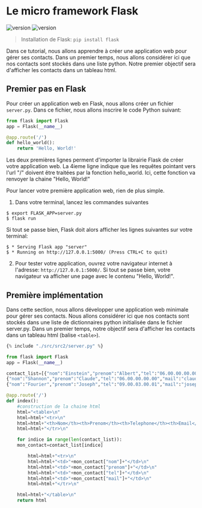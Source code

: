 # Le micro framework Flask

![version](https://img.shields.io/badge/flask-v0.12.2-brightgreen.svg)
![version](https://img.shields.io/badge/python-v3.4-brightgreen.svg)

> Installation de Flask: `pip install flask`

Dans ce tutorial, nous allons apprendre à créer une application web pour gérer ses contacts. Dans un premier temps, nous allons considérer ici que nos contacts sont stockés dans une liste python. Notre premier objectif sera d'afficher les contacts dans un tableau html.

## Premier pas en Flask 

Pour créer un application web en Flask, nous allons créer un fichier `server.py`. Dans ce fichier, nous allons inscrire le code Python suivant:

```python
from flask import Flask
app = Flask(__name__)

@app.route('/')
def hello_world():
    return 'Hello, World!'
```

Les deux premières lignes perment d'importer la librairie Flask de créer votre application web. La 4ieme ligne indique que les requêtes pointant vers l'url "/" doivent être traitées par la fonction hello_world. Ici, cette fonction va renvoyer la chaine "Hello, World!"

Pour lancer votre première application web, rien de plus simple. 

1. Dans votre terminal, lancez les commandes suivantes

```
$ export FLASK_APP=server.py
$ flask run
```

Si tout se passe bien, Flask doit alors afficher les lignes suivantes sur votre terminal:

```
$ * Serving Flask app "server"
$ * Running on http://127.0.0.1:5000/ (Press CTRL+C to quit)
```

2. Pour tester votre application, ouvrez votre navigateur internet à l'adresse: `http://127.0.0.1:5000/`. Si tout se passe bien, votre navigateur va afficher une page avec le contenu "Hello, World!".

## Première implémentation

Dans cette section, nous allons développer une application web minimale pour gérer ses contacts. Nous allons considérer ici que nos contacts sont stockés dans une liste de dictionnaires python initialisée dans le fichier server.py. Dans un premier temps, notre objectif sera d'afficher les contacts dans un tableau html (balise `<table>`).

```python
{% include "./src/src2/server.py" %}
```

```python
from flask import Flask
app = Flask(__name__)

contact_list=[{"nom":"Einstein","prenom":"Albert","tel":"06.00.00.00.00","mail":"albert@e_mc2.com"},
{"nom":"Shannon","prenom":"Claude","tel":"06.00.00.00.00","mail":"claude&fe_sup_2fmax.com"},
{"nom":"Fourier","prenom":"Joseph","tel":"09.00.03.00.01","mail":"joseph&ma_serie.fr"}]

@app.route('/')
def index():
    #construction de la chaine html
    html="<table>\n"
    html=html+"<tr>\n"
    html=html+"<th>Nom</th><th>Prenom</th><th>Telephone</th><th>Email</th>"
    html=html+"</tr>\n"

    for indice in range(len(contact_list)):
    mon_contact=contact_list[indice]

        html=html+"<tr>\n"
        html=html+"<td>"+mon_contact["nom"]+"</td>\n"
        html=html+"<td>"+mon_contact["prenom"]+"</td>\n"
        html=html+"<td>"+mon_contact["tel"]+"</td>\n"
        html=html+"<td>"+mon_contact["mail"]+"</td>\n"
        html=html+"</tr>\n"

    html=html+"</table>\n"
    return html
```






